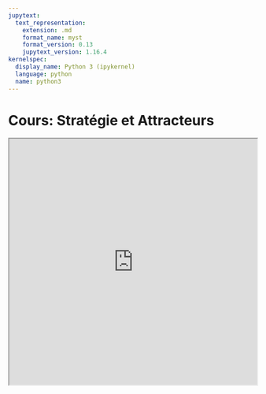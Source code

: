 ```yaml
---
jupytext:
  text_representation:
    extension: .md
    format_name: myst
    format_version: 0.13
    jupytext_version: 1.16.4
kernelspec:
  display_name: Python 3 (ipykernel)
  language: python
  name: python3
---
```


# Cours: Stratégie et Attracteurs


<iframe src=https://mozilla.github.io/pdf.js/web/viewer.html?file=https://raw.githubusercontent.com/tcanta/itc2a/master/cours/games/jeux_deux_joueurs.pdf#zoom=page-fit&pagemode=none height=500 width=100% allowfullscreen></iframe>
